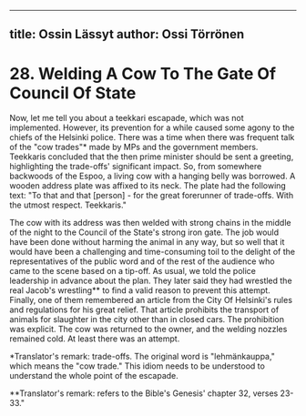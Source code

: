 
---
title: Ossin Lässyt
author: Ossi Törrönen
---

    
# 28. Welding A Cow To The Gate Of Council Of State

Now, let me tell you about a teekkari escapade, which was not implemented. However, its prevention for a while caused some agony to the chiefs of the Helsinki police. There was a time when there was frequent talk of the "cow trades"\* made by MPs and the government members. Teekkaris concluded that the then prime minister should be sent a greeting, highlighting the trade-offs' significant impact. So, from somewhere backwoods of the Espoo, a living cow with a hanging belly was borrowed. A wooden address plate was affixed to its neck. The plate had the following text: "To that and that [person] - for the great forerunner of trade-offs. With the utmost respect. Teekkaris."

The cow with its address was then welded with strong chains in the middle of the night to the Council of the State's strong iron gate. The job would have been done without harming the animal in any way, but so well that it would have been a challenging and time-consuming toil to the delight of the representatives of the public word and of the rest of the audience who came to the scene based on a tip-off. As usual, we told the police leadership in advance about the plan. They later said they had wrestled the real Jacob's wrestling\*\* to find a valid reason to prevent this attempt. Finally, one of them remembered an article from the City Of Helsinki's rules and regulations for his great relief. That article prohibits the transport of animals for slaughter in the city other than in closed cars. The prohibition was explicit. The cow was returned to the owner, and the welding nozzles remained cold. At least there was an attempt.

\*Translator's remark: trade-offs. The original word is "lehmänkauppa," which means the "cow trade." This idiom needs to be understood to understand the whole point of the escapade.

\*\*Translator's remark: refers to the Bible's Genesis' chapter 32, verses 23-33."
